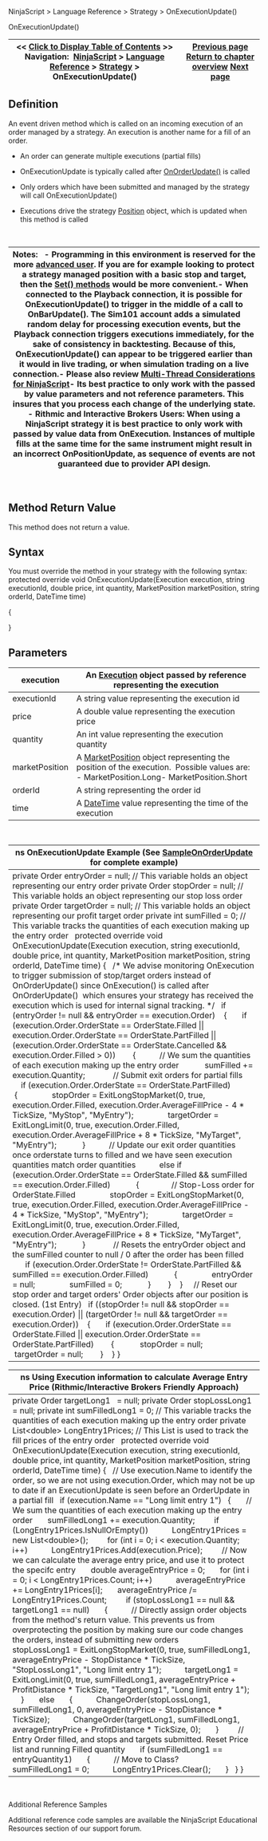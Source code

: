 ﻿
NinjaScript \> Language Reference \> Strategy \> OnExecutionUpdate()

OnExecutionUpdate()

| \<\< [Click to Display Table of Contents](onexecutionupdate.md) \>\> **Navigation:**     [NinjaScript](ninjascript-1.md) \> [Language Reference](language_reference_wip-1.md) \> [Strategy](strategy-1.md) \> OnExecutionUpdate() | [Previous page](accountitemeventargs-1.md) [Return to chapter overview](strategy-1.md) [Next page](onordertrace-1.md) |
| --- | --- |
## Definition
An event driven method which is called on an incoming execution of an order managed by a strategy. An execution is another name for a fill of an order.
 
- An order can generate multiple executions (partial fills)

- OnExecutionUpdate is typically called after [OnOrderUpdate()](onorderupdate-1.md) is called 

- Only orders which have been submitted and managed by the strategy will call OnExecutionUpdate()

- Executions drive the strategy [Position](position-1.md) object, which is updated when this method is called

 

| Notes:   - Programming in this environment is reserved for the more [advanced user](advanced_order_handling-1.md). If you are for example looking to protect a strategy managed position with a basic stop and target, then the [Set() methods](managed_approach-1.md) would be more convenient.- When connected to the Playback connection, it is possible for OnExecutionUpdate() to trigger in the middle of a call to OnBarUpdate(). The Sim101 account adds a simulated random delay for processing execution events, but the Playback connection triggers executions immediately, for the sake of consistency in backtesting. Because of this, OnExecutionUpdate() can appear to be triggered earlier than it would in live trading, or when simulation trading on a live connection.- Please also review [Multi\-Thread Considerations for NinjaScript](multi-threading-1.md)- Its best practice to only work with the passed by value parameters and not reference parameters. This insures that you process each change of the underlying state. - Rithmic and Interactive Brokers Users: When using a NinjaScript strategy it is best practice to only work with passed by value data from OnExecution. Instances of multiple fills at the same time for the same instrument might result in an incorrect OnPositionUpdate, as sequence of events are not guaranteed due to provider API design. |
| --- |
 
## Method Return Value
This method does not return a value.
 
## Syntax
You must override the method in your strategy with the following syntax:
 
protected override void OnExecutionUpdate(Execution execution, string executionId, double price, int quantity, MarketPosition marketPosition, string orderId, DateTime time)  

{ 
   

}
 
## Parameters

| execution | An [Execution](execution-1.md) object passed by reference representing the execution |
| --- | --- |
| executionId | A string value representing the execution id |
| price | A double value representing the execution price |
| quantity | An int value representing the execution quantity |
| marketPosition | A [MarketPosition](position_marketposition-1.md) object representing the position of the execution.  Possible values are: - MarketPosition.Long- MarketPosition.Short |
| orderId | A string representing the order id |
| time | A [DateTime](http://msdn.microsoft.com/en-us/library/system.datetime.aspx) value representing the time of the execution |

 

| ns OnExecutionUpdate Example (See [SampleOnOrderUpdate](using_onorderupdate_and_onexec-1.md) for complete example) |
| --- |
| private Order entryOrder \= null; // This variable holds an object representing our entry order private Order stopOrder \= null; // This variable holds an object representing our stop loss order private Order targetOrder \= null; // This variable holds an object representing our profit target order private int sumFilled \= 0; // This variable tracks the quantities of each execution making up the entry order   protected override void OnExecutionUpdate(Execution execution, string executionId, double price, int quantity, MarketPosition marketPosition, string orderId, DateTime time) {    /\* We advise monitoring OnExecution to trigger submission of stop/target orders instead of OnOrderUpdate() since OnExecution() is called after OnOrderUpdate()  which ensures your strategy has received the execution which is used for internal signal tracking. \*/    if (entryOrder !\= null \&\& entryOrder \=\= execution.Order)     {        if (execution.Order.OrderState \=\= OrderState.Filled \|\| execution.Order.OrderState \=\= OrderState.PartFilled \|\| (execution.Order.OrderState \=\= OrderState.Cancelled \&\& execution.Order.Filled \> 0\))         {            // We sum the quantities of each execution making up the entry order             sumFilled \+\= execution.Quantity;              // Submit exit orders for partial fills            if (execution.Order.OrderState \=\= OrderState.PartFilled)             {                 stopOrder \= ExitLongStopMarket(0, true, execution.Order.Filled, execution.Order.AverageFillPrice \- 4 \* TickSize, "MyStop", "MyEntry");                 targetOrder \= ExitLongLimit(0, true, execution.Order.Filled, execution.Order.AverageFillPrice \+ 8 \* TickSize, "MyTarget", "MyEntry");             }            // Update our exit order quantities once orderstate turns to filled and we have seen execution quantities match order quantities            else if (execution.Order.OrderState \=\= OrderState.Filled \&\& sumFilled \=\= execution.Order.Filled)             {                // Stop\-Loss order for OrderState.Filled                 stopOrder \= ExitLongStopMarket(0, true, execution.Order.Filled, execution.Order.AverageFillPrice \- 4 \* TickSize, "MyStop", "MyEntry");                 targetOrder \= ExitLongLimit(0, true, execution.Order.Filled, execution.Order.AverageFillPrice \+ 8 \* TickSize, "MyTarget", "MyEntry");             }              // Resets the entryOrder object and the sumFilled counter to null / 0 after the order has been filled            if (execution.Order.OrderState !\= OrderState.PartFilled \&\& sumFilled \=\= execution.Order.Filled)             {                 entryOrder \= null;                 sumFilled \= 0;             }         }     }      // Reset our stop order and target orders' Order objects after our position is closed. (1st Entry)    if ((stopOrder !\= null \&\& stopOrder \=\= execution.Order) \|\| (targetOrder !\= null \&\& targetOrder \=\= execution.Order))     {        if (execution.Order.OrderState \=\= OrderState.Filled \|\| execution.Order.OrderState \=\= OrderState.PartFilled)         {             stopOrder \= null;             targetOrder \= null;         }     } } |

| ns Using Execution information to calculate Average Entry Price (Rithmic/Interactive Brokers Friendly Approach) |
| --- |
| private Order targetLong1   \= null; private Order stopLossLong1 \= null; private int sumFilledLong1 \= 0; // This variable tracks the quantities of each execution making up the entry order private List\<double\> LongEntry1Prices; // This List is used to track the fill prices of the entry order   protected override void OnExecutionUpdate(Execution execution, string executionId, double price, int quantity, MarketPosition marketPosition, string orderId, DateTime time) {    // Use execution.Name to identify the order, so we are not using execution.Order, which may not be up to date if an ExecutionUpdate is seen before an OrderUpdate in a partial fill    if (execution.Name \=\= "Long limit entry 1")    {        // We sum the quantities of each execution making up the entry order        sumFilledLong1 \+\= execution.Quantity;          if (LongEntry1Prices.IsNullOrEmpty())            LongEntry1Prices \= new List\<double\>();          for (int i \= 0; i \< execution.Quantity; i\+\+)            LongEntry1Prices.Add(execution.Price);          // Now we can calculate the average entry price, and use it to protect the specifc entry        double averageEntryPrice \= 0;        for (int i \= 0; i \< LongEntry1Prices.Count; i\+\+)            averageEntryPrice \+\= LongEntry1Prices\[i];        averageEntryPrice /\= LongEntry1Prices.Count;          if (stopLossLong1 \=\= null \&\& targetLong1 \=\= null)        {            // Directly assign order objects from the method's return value. This prevents us from overprotecting the position by making sure our code changes the orders, instead of submitting new orders            stopLossLong1 \= ExitLongStopMarket(0, true, sumFilledLong1, averageEntryPrice \- StopDistance \* TickSize, "StopLossLong1", "Long limit entry 1");            targetLong1 \= ExitLongLimit(0, true, sumFilledLong1, averageEntryPrice \+ ProfitDistance \* TickSize, "TargetLong1", "Long limit entry 1");        }        else        {            ChangeOrder(stopLossLong1, sumFilledLong1, 0, averageEntryPrice \- StopDistance \* TickSize);            ChangeOrder(targetLong1, sumFilledLong1, averageEntryPrice \+ ProfitDistance \* TickSize, 0);        }          // Entry Order filled, and stops and targets submitted. Reset Price list and running Filled quantity        if (sumFilledLong1 \=\= entryQuantity1\)        {            // Move to Class?            sumFilledLong1 \= 0;            LongEntry1Prices.Clear();        }    } } |
   

Additional Reference Samples  

Additional reference code samples are available the NinjaScript Educational Resources section of our support forum.
